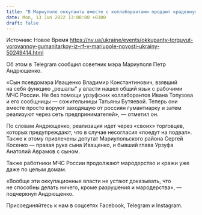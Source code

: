 ```yaml
---
title: "В Мариуполе оккупанты вместе с коллаборантами продают краденную гуманитарку из РФ"
date: Mon, 13 Jun 2022 13:08:00 +0300
draft: false
---
```

Источник: Новое Время https://nv.ua/ukraine/events/okkupanty-torguyut-vorovannoy-gumanitarkoy-iz-rf-v-mariupole-novosti-ukrainy-50249414.html


Об этом в Telegram сообщил советник мэра Мариуполя Петр Андрющенко.

«Сын псевдомэра Иващенко Владимир Константинович, взявший на себя функцию „решалы“ у власти нашел общий язык с рабочими МЧС России. Не без помощи урзуфских коллаборантов Ивана Топузова и его сообщницы — сожительницы Татьяны Бутяевой. Теперь они вместе просто воруют заходящую от россиян гумантиарку и затем реализуют через сеть предпринимателей», — отметил он.

По словам Андрющенко, реализация идет через «своих» торговцев, которых предупреждают, что в случае несогласия «поедут на подвал». Также к этому привлечены депутат Мариупольского района Сергей Косенко — правая рука сына Иващенко, и бывший глава Урзуфа Анатолий Аврамов с сыном.

Также работники МЧС России продолжают мародерство и кражи уже даже по целым домам.

«Вообще эти оккупационные власти не устают доказывать, что не способны делать ничего, кроме разрушения и мародерства», — подчеркнул Андрющенко.

Присоединяйтесь к нам в соцсетях Facebook, Telegram и Instagram.
